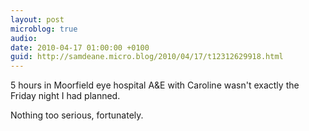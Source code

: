 ```yaml
---
layout: post
microblog: true
audio: 
date: 2010-04-17 01:00:00 +0100
guid: http://samdeane.micro.blog/2010/04/17/t12312629918.html
---
```

5 hours in Moorfield eye hospital A&amp;E with Caroline wasn't exactly the Friday night I had planned.

Nothing too serious, fortunately.
